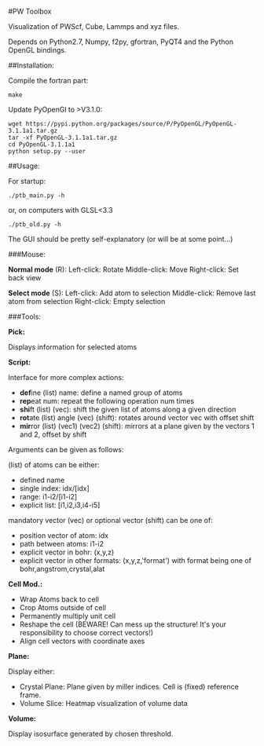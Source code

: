 #PW Toolbox

Visualization of PWScf, Cube, Lammps and xyz files.

Depends on Python2.7, Numpy, f2py, gfortran, PyQT4 and the Python OpenGL bindings.

##Installation:

Compile the fortran part:
```
make
```
Update PyOpenGl to >V3.1.0:
```
wget https://pypi.python.org/packages/source/P/PyOpenGL/PyOpenGL-3.1.1a1.tar.gz
tar -xf PyOpenGL-3.1.1a1.tar.gz
cd PyOpenGL-3.1.1a1
python setup.py --user
```

##Usage:

For startup:
```
./ptb_main.py -h
```
or, on computers with GLSL<3.3
```
./ptb_old.py -h
```

The GUI should be pretty self-explanatory (or will be at some point...)

###Mouse:

**Normal mode** (R):
Left-click: Rotate
Middle-click: Move
Right-click: Set back view

**Select mode** (S):
Left-click: Add atom to selection
Middle-click: Remove last atom from selection
Right-click: Empty selection

###Tools:

**Pick:**

Displays information for selected atoms


**Script:**

Interface for more complex actions:

- **def**ine (list) name: define a named group of atoms
- **rep**eat num: repeat the following operation num times
- **shi**ft (list) (vec): shift the given list of atoms along a given direction
- **rot**ate (list) angle (vec) (shift): rotates around vector vec with offset shift
- **mir**ror (list) (vec1) (vec2) (shift): mirrors at a plane given by the vectors 1 and 2, offset by shift

Arguments can be given as follows:

(list) of atoms can be either:
- defined name
- single index: idx/[idx]
- range: i1-i2/[i1-i2]
- explicit list: [i1,i2,i3,i4-i5]

mandatory vector (vec) or optional vector (shift) can be one of:
- position vector of atom: idx
- path between atoms: i1-i2
- explicit vector in bohr: (x,y,z)
- explicit vector in other formats: (x,y,z,'format')
  with format being one of bohr,angstrom,crystal,alat


**Cell Mod.:**

- Wrap Atoms back to cell
- Crop Atoms outside of cell
- Permanently multiply unit cell
- Reshape the cell (BEWARE! Can mess up the structure! It's your responsibility to choose correct vectors!)
- Align cell vectors with coordinate axes

**Plane:**

Display either:

- Crystal Plane: Plane given by miller indices. Cell is (fixed) reference frame.
- Volume Slice: Heatmap visualization of volume data

**Volume:**

Display isosurface generated by chosen threshold.
